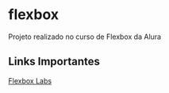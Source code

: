 # flexbox
Projeto realizado no curso de Flexbox da Alura

## Links Importantes

[Flexbox Labs](https://www.flexboxlabs.netlify.app)



